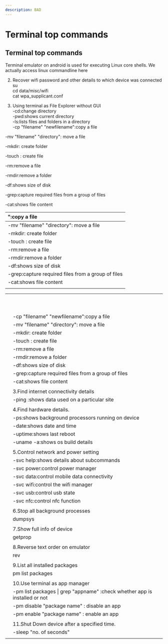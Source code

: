 ```yaml
---
description: BAD
---
```


# Terminal top commands

## Terminal top commands

Terminal emulator on android is used for executing Linux core shells. We actually access linux commandline here

  
2. Recover wifi password and other details to which device was connected  
su  
cd data/misc/wifi  
cat wpa\_supplicant.conf

  
1. Using terminal as File Explorer without GUI  
-cd:change directory  
-pwd:shows current directory  
-ls:lists files and folders in a directory  
-cp "filename" "newfilename":copy a file

-mv "filename" "directory": move a file

-mkdir: create folder

-touch : create file

-rm:remove a file

-rmdir:remove a folder

-df:shows size of disk

-grep:capture required files from a group of files

-cat:shows file content  


| ":copy a file  |
| :--- |
| -mv "filename" "directory": move a file  |
| -mkdir: create folder  |
| -touch : create file  |
| -rm:remove a file  |
| -rmdir:remove a folder  |
| -df:shows size of disk  |
| -grep:capture required files from a group of files  |
| -cat:shows file content  |
|  |

|  |  |
| :--- | :--- |
|  |  |
|  |  |
|  |  |
|  |  |
|  |  |
|  |  |
|  |  |
|  |  |
|  |  |
|  |  |
|  |   -cp "filename" "newfilename":copy a file  |
|  |   -mv "filename" "directory": move a file  |
|  |   -mkdir: create folder  |
|  |   -touch : create file  |
|  |   -rm:remove a file  |
|  |   -rmdir:remove a folder  |
|  |   -df:shows size of disk  |
|  |   -grep:capture required files from a group of files  |
|  |   -cat:shows file content  |
|  |  |
|  | 3.Find internet connectivity details  |
|  |   -ping :shows data used on a particular site  |
|  |  |
|  | 4.Find hardware details.  |
|  |   -ps:shows background processors running on device  |
|  |   -date:shows date and time  |
|  |   -uptime:shows last reboot  |
|  |   -uname -a:shows os build details  |
|  |  |
|  | 5.Control network and power setting  |
|  |   -svc help:shows details about subcommands  |
|  |   -svc power:control power manager  |
|  |   -svc data:control mobile data connectivity  |
|  |   -svc wifi:control the wifi manager  |
|  |   -svc usb:control usb state  |
|  |   -svc nfc:control nfc function  |
|  |  |
|  | 6.Stop all background processes  |
|  |   dumpsys  |
|  |  |
|  | 7.Show full info of device  |
|  |   getprop  |
|  |  |
|  | 8.Reverse text order on emulator  |
|  |   rev  |
|  |  |
|  | 9.List all installed packages  |
|  |   pm list packages  |
|  |  |
|  | 10.Use terminal as app manager  |
|  |   -pm list packages \| grep "appname" :check whether app is installed or not  |
|  |   -pm disable "package name" : disable an app  |
|  |   -pm enable "package name" : enable an app  |
|  |  |
|  | 11.Shut Down device after a specified time.  |
|  |   -sleep "no. of seconds"  |
|  |  |

